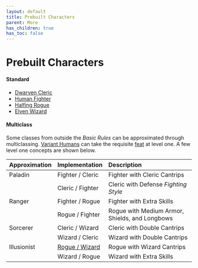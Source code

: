```yaml
---
layout: default
title: Prebuilt Characters
parent: More
has_children: true
has_toc: false
---
```


# Prebuilt Characters

#### Standard

* [Dwarven Cleric](dwarven_cleric)
* [Human Fighter](human_fighter)
* [Halfing Rogue](halfling_rogue)
* [Elven Wizard](elven_wizard)

#### Multiclass

Some classes from outside the _Basic Rules_ can be approximated through multiclassing. [Variant Humans](../../character_creation/race/human) can take the requisite [feat](../feats/multiclassing) at level one. A few level one concepts are shown below.

| Approximation | Implementation                       | Description                                    |
| :------------ | :----------------------------------- | :--------------------------------------------- |
| Paladin       | Fighter / Cleric                     | Fighter with Cleric Cantrips                   |
|               | Cleric / Fighter                     | Cleric with Defense _Fighting Style_           |
| Ranger        | Fighter / Rogue                      | Fighter with Extra Skills                      |
|               | Rogue / Fighter                      | Rogue with Medium Armor, Shields, and Longbows |
| Sorcerer      | Cleric / Wizard                      | Cleric with Double Cantrips                     |
|               | Wizard / Cleric                      | Wizard with Double Cantrips                     |
| Illusionist   | [Rogue / Wizard](human_rogue_wizard) | Rogue with Wizard Cantrips                     |
|               | Wizard / Rogue                       | Wizard with Extra Skills                       |

